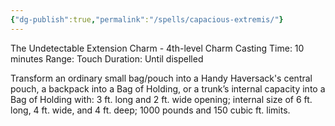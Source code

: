 ```yaml
---
{"dg-publish":true,"permalink":"/spells/capacious-extremis/"}
---
```


The Undetectable Extension Charm - 4th-level Charm 
Casting Time: 10 minutes 
Range: Touch 
Duration: Until dispelled 

Transform an ordinary small bag/pouch into a Handy Haversack's central pouch, a backpack into a Bag of Holding, or a trunk’s internal capacity into a Bag of Holding with: 3 ft. long and 2 ft. wide opening; internal size of 6 ft. long, 4 ft. wide, and 4 ft. deep; 1000 pounds and 150 cubic ft. limits.